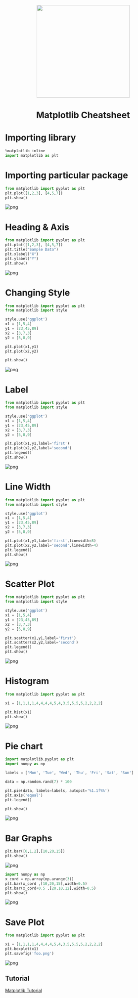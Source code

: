 <div align="center">
  <img src="https://github.com/matplotlib/matplotlib/blob/main/doc/_static/matplotlib-icon.svg" width="300px"/>
</div>
<h1 align="center">Matplotlib Cheatsheet</h1>

# Importing library


```python
%matplotlib inline
import matplotlib as plt
```

# Importing particular package


```python
from matplotlib import pyplot as plt
plt.plot([1,2,3], [4,5,7])
plt.show()
```


    
![png](https://github.com/ksalokya/matplotlib/blob/main/assets/output_3_0.png)
    


# Heading & Axis


```python
from matplotlib import pyplot as plt
plt.plot([1,2,3], [4,5,7])
plt.title("Sample Data")
plt.xlabel("X")
plt.ylabel("Y")
plt.show()
```


    
![png](https://github.com/ksalokya/matplotlib/blob/main/assets/output_5_0.png)
    


# Changing Style


```python
from matplotlib import pyplot as plt
from matplotlib import style

style.use('ggplot')
x1 = [1,5,4]
y1 = [23,45,89]
x2 = [3,7,3]
y2 = [5,8,9]

plt.plot(x1,y1)
plt.plot(x2,y2)

plt.show()
```


    
![png](https://github.com/ksalokya/matplotlib/blob/main/assets/output_7_0.png)
    


# Label


```python
from matplotlib import pyplot as plt
from matplotlib import style

style.use('ggplot')
x1 = [1,5,4]
y1 = [23,45,89]
x2 = [3,7,3]
y2 = [5,8,9]

plt.plot(x1,y1,label='first')
plt.plot(x2,y2,label='second')
plt.legend()
plt.show()
```


    
![png](https://github.com/ksalokya/matplotlib/blob/main/assets/output_9_0.png)
    


# Line Width


```python
from matplotlib import pyplot as plt
from matplotlib import style

style.use('ggplot')
x1 = [1,5,4]
y1 = [23,45,89]
x2 = [3,7,3]
y2 = [5,8,9]

plt.plot(x1,y1,label='first',linewidth=8)
plt.plot(x2,y2,label='second',linewidth=4)
plt.legend()
plt.show()
```


    
![png](https://github.com/ksalokya/matplotlib/blob/main/assets/output_11_0.png)
    


# Scatter Plot


```python
from matplotlib import pyplot as plt
from matplotlib import style

style.use('ggplot')
x1 = [1,5,4]
y1 = [23,45,89]
x2 = [3,7,3]
y2 = [5,8,9]

plt.scatter(x1,y1,label='first')
plt.scatter(x2,y2,label='second')
plt.legend()
plt.show()
```


    
![png](https://github.com/ksalokya/matplotlib/blob/main/assets/output_13_0.png)
    


# Histogram


```python
from matplotlib import pyplot as plt

x1 = [1,1,1,1,4,4,4,4,5,4,3,5,5,5,5,2,2,2,2]

plt.hist(x1)
plt.show()
```


    
![png](https://github.com/ksalokya/matplotlib/blob/main/assets/output_15_0.png)
    


# Pie chart


```python
import matplotlib.pyplot as plt
import numpy as np

labels = ['Mon', 'Tue', 'Wed', 'Thu', 'Fri', 'Sat', 'Sun']

data = np.random.rand(7) * 100

plt.pie(data, labels=labels, autopct='%1.1f%%')
plt.axis('equal')
plt.legend()

plt.show()
```


    
![png](https://github.com/ksalokya/matplotlib/blob/main/assets/output_17_0.png)
    



# Bar Graphs


```python
plt.bar([0,1,2],[10,20,15])
plt.show()
```


    
![png](output_19_0.png)
    



```python
import numpy as np
x_cord = np.array(np.arange(3))
plt.bar(x_cord ,[10,20,15],width=0.5)
plt.bar(x_cord+0.5 ,[20,10,12],width=0.5)
plt.show()
```


    
![png](output_20_0.png)
    


# Save Plot


```python
from matplotlib import pyplot as plt

x1 = [1,1,1,1,4,4,4,4,5,4,3,5,5,5,5,2,2,2,2]
plt.boxplot(x1)
plt.savefig('foo.png')
```


    
![png](output_22_0.png)
    
    

## Tutorial
[Matplotlib Tutorial](https://youtu.be/VFsRLjSc8GA)
